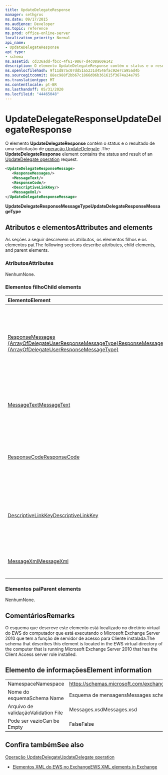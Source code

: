 ```yaml
---
title: UpdateDelegateResponse
manager: sethgros
ms.date: 09/17/2015
ms.audience: Developer
ms.topic: reference
ms.prod: office-online-server
localization_priority: Normal
api_name:
- UpdateDelegateResponse
api_type:
- schema
ms.assetid: cd336add-fbcc-4f61-9867-d4c08a60e142
description: O elemento UpdateDelegateResponse contém o status e o resultado de uma solicitação de operação UpdateDelegate.
ms.openlocfilehash: 9f11d87ac07dd51a5231d4546fac92e7ca95ad4b
ms.sourcegitcommit: 88ec988f2bb67c1866d06b361615f3674a24e795
ms.translationtype: MT
ms.contentlocale: pt-BR
ms.lasthandoff: 05/31/2020
ms.locfileid: "44465048"
---
```

# <a name="updatedelegateresponse"></a><span data-ttu-id="498ef-103">UpdateDelegateResponse</span><span class="sxs-lookup"><span data-stu-id="498ef-103">UpdateDelegateResponse</span></span>

<span data-ttu-id="498ef-104">O elemento **UpdateDelegateResponse** contém o status e o resultado de uma solicitação de [operação UpdateDelegate](updatedelegate-operation.md) .</span><span class="sxs-lookup"><span data-stu-id="498ef-104">The **UpdateDelegateResponse** element contains the status and result of an [UpdateDelegate operation](updatedelegate-operation.md) request.</span></span> 
  
```xml
<UpdateDelegateResponseMessage>
   <ResponseMessages/>
   <MessageText/>
   <ResponseCode/>
   <DescriptiveLinkKey/>
   <MessageXml/>
</UpdateDelegateResponseMessage>
```

 <span data-ttu-id="498ef-105">**UpdateDelegateResponseMessageType**</span><span class="sxs-lookup"><span data-stu-id="498ef-105">**UpdateDelegateResponseMessageType**</span></span>
## <a name="attributes-and-elements"></a><span data-ttu-id="498ef-106">Atributos e elementos</span><span class="sxs-lookup"><span data-stu-id="498ef-106">Attributes and elements</span></span>

<span data-ttu-id="498ef-107">As seções a seguir descrevem os atributos, os elementos filhos e os elementos pai.</span><span class="sxs-lookup"><span data-stu-id="498ef-107">The following sections describe attributes, child elements, and parent elements.</span></span>
  
### <a name="attributes"></a><span data-ttu-id="498ef-108">Atributos</span><span class="sxs-lookup"><span data-stu-id="498ef-108">Attributes</span></span>

<span data-ttu-id="498ef-109">Nenhum</span><span class="sxs-lookup"><span data-stu-id="498ef-109">None.</span></span>
  
### <a name="child-elements"></a><span data-ttu-id="498ef-110">Elementos filho</span><span class="sxs-lookup"><span data-stu-id="498ef-110">Child elements</span></span>

|<span data-ttu-id="498ef-111">**Elemento**</span><span class="sxs-lookup"><span data-stu-id="498ef-111">**Element**</span></span>|<span data-ttu-id="498ef-112">**Descrição**</span><span class="sxs-lookup"><span data-stu-id="498ef-112">**Description**</span></span>|
|:-----|:-----|
|[<span data-ttu-id="498ef-113">ResponseMessages (ArrayOfDelegateUserResponseMessageType)</span><span class="sxs-lookup"><span data-stu-id="498ef-113">ResponseMessages (ArrayOfDelegateUserResponseMessageType)</span></span>](responsemessages-arrayofdelegateuserresponsemessagetype.md) <br/> |<span data-ttu-id="498ef-114">Contém as mensagens de resposta para uma solicitação de gerenciamento de representante do Exchange Web Services.</span><span class="sxs-lookup"><span data-stu-id="498ef-114">Contains the response messages for an Exchange Web Services delegate management request.</span></span>  <br/> |
|[<span data-ttu-id="498ef-115">MessageText</span><span class="sxs-lookup"><span data-stu-id="498ef-115">MessageText</span></span>](messagetext.md) <br/> |<span data-ttu-id="498ef-116">Fornece uma descrição de texto do status da resposta.</span><span class="sxs-lookup"><span data-stu-id="498ef-116">Provides a text description of the status of the response.</span></span>  <br/> |
|[<span data-ttu-id="498ef-117">ResponseCode</span><span class="sxs-lookup"><span data-stu-id="498ef-117">ResponseCode</span></span>](responsecode.md) <br/> |<span data-ttu-id="498ef-118">Fornece um código de erro que identifica o erro específico que a solicitação encontrou.</span><span class="sxs-lookup"><span data-stu-id="498ef-118">Provides an error code that identifies the specific error that the request encountered.</span></span>  <br/> |
|[<span data-ttu-id="498ef-119">DescriptiveLinkKey</span><span class="sxs-lookup"><span data-stu-id="498ef-119">DescriptiveLinkKey</span></span>](descriptivelinkkey.md) <br/> |<span data-ttu-id="498ef-120">Não utilizado no momento e está reservado para uso futuro.</span><span class="sxs-lookup"><span data-stu-id="498ef-120">Currently unused and is reserved for future use.</span></span> <span data-ttu-id="498ef-121">Ele contém um valor de 0.</span><span class="sxs-lookup"><span data-stu-id="498ef-121">It contains a value of 0.</span></span>  <br/> |
|[<span data-ttu-id="498ef-122">MessageXml</span><span class="sxs-lookup"><span data-stu-id="498ef-122">MessageXml</span></span>](messagexml.md) <br/> |<span data-ttu-id="498ef-123">Fornece informações adicionais de resposta de erro.</span><span class="sxs-lookup"><span data-stu-id="498ef-123">Provides additional error response information.</span></span>  <br/> |
   
### <a name="parent-elements"></a><span data-ttu-id="498ef-124">Elementos pai</span><span class="sxs-lookup"><span data-stu-id="498ef-124">Parent elements</span></span>

<span data-ttu-id="498ef-125">Nenhum</span><span class="sxs-lookup"><span data-stu-id="498ef-125">None.</span></span>
  
## <a name="remarks"></a><span data-ttu-id="498ef-126">Comentários</span><span class="sxs-lookup"><span data-stu-id="498ef-126">Remarks</span></span>

<span data-ttu-id="498ef-127">O esquema que descreve este elemento está localizado no diretório virtual do EWS do computador que está executando o Microsoft Exchange Server 2010 que tem a função de servidor de acesso para Cliente instalada.</span><span class="sxs-lookup"><span data-stu-id="498ef-127">The schema that describes this element is located in the EWS virtual directory of the computer that is running Microsoft Exchange Server 2010 that has the Client Access server role installed.</span></span>
  
## <a name="element-information"></a><span data-ttu-id="498ef-128">Elemento de informações</span><span class="sxs-lookup"><span data-stu-id="498ef-128">Element information</span></span>

|||
|:-----|:-----|
|<span data-ttu-id="498ef-129">Namespace</span><span class="sxs-lookup"><span data-stu-id="498ef-129">Namespace</span></span>  <br/> |https://schemas.microsoft.com/exchange/services/2006/messages  <br/> |
|<span data-ttu-id="498ef-130">Nome do esquema</span><span class="sxs-lookup"><span data-stu-id="498ef-130">Schema Name</span></span>  <br/> |<span data-ttu-id="498ef-131">Esquema de mensagens</span><span class="sxs-lookup"><span data-stu-id="498ef-131">Messages schema</span></span>  <br/> |
|<span data-ttu-id="498ef-132">Arquivo de validação</span><span class="sxs-lookup"><span data-stu-id="498ef-132">Validation File</span></span>  <br/> |<span data-ttu-id="498ef-133">Messages.xsd</span><span class="sxs-lookup"><span data-stu-id="498ef-133">Messages.xsd</span></span>  <br/> |
|<span data-ttu-id="498ef-134">Pode ser vazio</span><span class="sxs-lookup"><span data-stu-id="498ef-134">Can be Empty</span></span>  <br/> |<span data-ttu-id="498ef-135">False</span><span class="sxs-lookup"><span data-stu-id="498ef-135">False</span></span>  <br/> |
   
## <a name="see-also"></a><span data-ttu-id="498ef-136">Confira também</span><span class="sxs-lookup"><span data-stu-id="498ef-136">See also</span></span>



[<span data-ttu-id="498ef-137">Operação UpdateDelegate</span><span class="sxs-lookup"><span data-stu-id="498ef-137">UpdateDelegate operation</span></span>](updatedelegate-operation.md)


- [<span data-ttu-id="498ef-138">Elementos XML do EWS no Exchange</span><span class="sxs-lookup"><span data-stu-id="498ef-138">EWS XML elements in Exchange</span></span>](ews-xml-elements-in-exchange.md)


